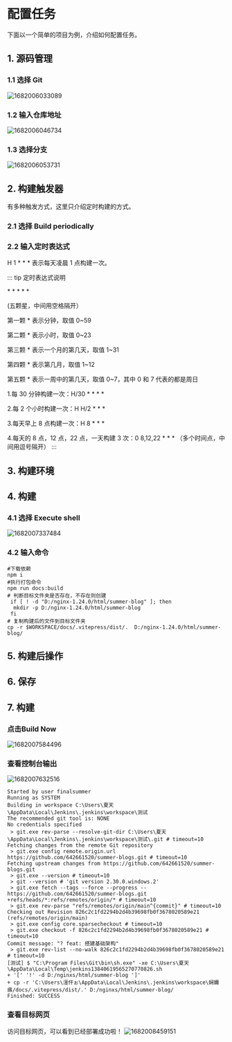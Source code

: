 # 配置任务

下面以一个简单的项目为例，介绍如何配置任务。

## 1. 源码管理

### 1.1 选择 Git

![1682006033089](image/04.配置任务/1682006033089.png)

### 1.2 输入仓库地址

![1682006046734](image/04.配置任务/1682006046734.png)

### 1.3 选择分支

![1682006053731](image/04.配置任务/1682006053731.png)

## 2. 构建触发器

有多种触发方式，这里只介绍定时构建的方式。

### 2.1 选择 Build periodically

### 2.2 输入定时表达式

H 1 \* \* \* 表示每天凌晨 1 点构建一次。

::: tip 定时表达式说明

\* \* \* \* \*

(五颗星，中间用空格隔开）

第一颗 \* 表示分钟，取值 0~59

第二颗 \* 表示小时，取值 0~23

第三颗 \* 表示一个月的第几天，取值 1~31

第四颗 \* 表示第几月，取值 1~12

第五颗 \* 表示一周中的第几天，取值 0~7，其中 0 和 7 代表的都是周日

1.每 30 分钟构建一次：H/30 \* \* \* \*

2.每 2 个小时构建一次：H H/2 \* \* \*

3.每天早上 8 点构建一次：H 8 \* \* \*

4.每天的 8 点，12 点，22 点，一天构建 3 次：0 8,12,22 \* \* \*
（多个时间点，中间用逗号隔开）
:::

## 3. 构建环境

## 4. 构建

### 4.1 选择 Execute shell

![1682007337484](image/04.配置任务/1682007337484.png)

### 4.2 输入命令

```shell
#下载依赖
npm i
#执行打包命令
npm run docs:build
# 判断目标文件夹是否存在，不存在则创建
 if [ ! -d "D:/nginx-1.24.0/html/summer-blog" ]; then
  mkdir -p D:/nginx-1.24.0/html/summer-blog
 fi
# 复制构建后的文件到目标文件夹
cp -r $WORKSPACE/docs/.vitepress/dist/.  D:/nginx-1.24.0/html/summer-blog/
```

## 5. 构建后操作

## 6. 保存

## 7. 构建

### 点击Build Now

![1682007584496](image/04.配置任务/1682007584496.png)

### 查看控制台输出

![1682007632516](image/04.配置任务/1682007632516.png)

``` shell
Started by user finalsummer
Running as SYSTEM
Building in workspace C:\Users\夏天\AppData\Local\Jenkins\.jenkins\workspace\测试
The recommended git tool is: NONE
No credentials specified
 > git.exe rev-parse --resolve-git-dir C:\Users\夏天\AppData\Local\Jenkins\.jenkins\workspace\测试\.git # timeout=10
Fetching changes from the remote Git repository
 > git.exe config remote.origin.url https://github.com/642661520/summer-blogs.git # timeout=10
Fetching upstream changes from https://github.com/642661520/summer-blogs.git
 > git.exe --version # timeout=10
 > git --version # 'git version 2.30.0.windows.2'
 > git.exe fetch --tags --force --progress -- https://github.com/642661520/summer-blogs.git +refs/heads/*:refs/remotes/origin/* # timeout=10
 > git.exe rev-parse "refs/remotes/origin/main^{commit}" # timeout=10
Checking out Revision 826c2c1fd2294b2d4b39698fb0f3678020589e21 (refs/remotes/origin/main)
 > git.exe config core.sparsecheckout # timeout=10
 > git.exe checkout -f 826c2c1fd2294b2d4b39698fb0f3678020589e21 # timeout=10
Commit message: "? feat: 搭建基础架构"
 > git.exe rev-list --no-walk 826c2c1fd2294b2d4b39698fb0f3678020589e21 # timeout=10
[测试] $ "C:\Program Files\Git\bin\sh.exe" -xe C:\Users\夏天\AppData\Local\Temp\jenkins13840619565270770826.sh
+ '[' '!' -d D:/nginxs/html/summer-blog ']'
+ cp -r 'C:\Users\澶忓ぉ\AppData\Local\Jenkins\.jenkins\workspace\娴嬭瘯/docs/.vitepress/dist/.' D:/nginxs/html/summer-blog/
Finished: SUCCESS
```

### 查看目标网页

访问目标网页，可以看到已经部署成功啦！
![1682008459151](image/04.配置任务/1682008459151.png)